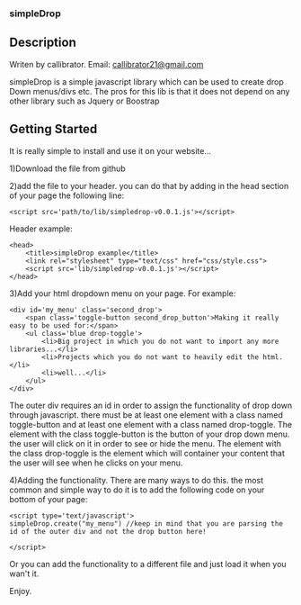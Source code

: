 ### simpleDrop ###
## Description ##
Writen by callibrator.
Email: callibrator21@gmail.com


simpleDrop is a simple javascript library which can be used to create drop Down menus/divs etc.
The pros for this lib is that it does not depend on any other library such as Jquery or Boostrap

## Getting Started ##

It is really simple to install and use it on your website...

1)Download the file from github

2)add the file to your header. you can do that by adding in the head section of your page the following line:
```
<script src='path/to/lib/simpledrop-v0.0.1.js'></script>
```

Header example:
```
<head>
	<title>simpleDrop example</title>
	<link rel="stylesheet" type="text/css" href="css/style.css">
	<script src='lib/simpledrop-v0.0.1.js'></script>
</head>
```

3)Add your html dropdown menu on your page. For example:
```
<div id='my_menu' class='second_drop'>
	<span class='toggle-button second_drop_button'>Making it really easy to be used for:</span>
	<ul class='blue drop-toggle'>
		<li>Big project in which you do not want to import any more libraries...</li>
		<li>Projects which you do not want to heavily edit the html.</li>
		<li>well...</li>
	</ul>
</div>
```

The outer div requires an id in order to assign the functionality of drop down through javascript.
there must be at least one element with a class named toggle-button and at least one element with a class named drop-toggle.
The element with the class toggle-button is the button of your drop down menu. the user will click on it in order to see or hide the menu.
The element with the class drop-toggle is the element which will container your content that the user will see when he clicks on your menu.

4)Adding the functionality.
There are many ways to do this. the most common and simple way to do it is to add the following code on your bottom of your page:

```
<script type='text/javascript'>
simpleDrop.create("my_menu") //keep in mind that you are parsing the id of the outer div and not the drop button here!

</script>
```

Or you can add the functionality to a different file and just load it when you wan't it.

Enjoy.

